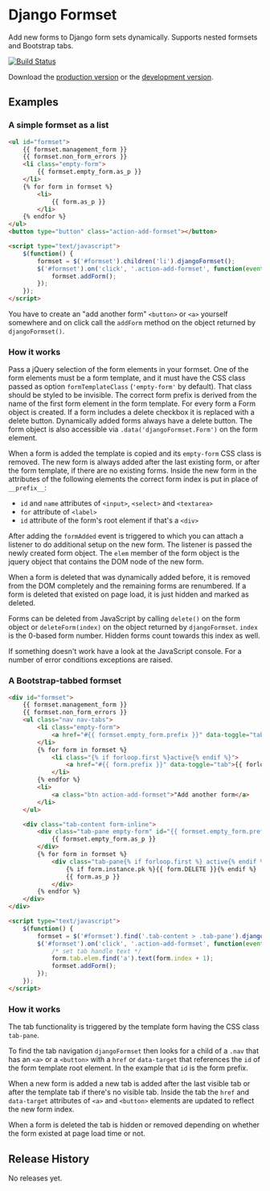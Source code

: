 # Django Formset

Add new forms to Django form sets dynamically. Supports nested formsets and Bootstrap tabs.

[![Build Status](https://travis-ci.org/mbertheau/jquery.django-formset.png?branch=master)](https://travis-ci.org/mbertheau/jquery.django-formset)

Download the [production version][min] or the [development version][max].

[min]: https://raw.github.com/mbertheau/jquery.django-formset/master/dist/django-formset.min.js
[max]: https://raw.github.com/mbertheau/jquery.django-formset/master/dist/django-formset.js

## Examples

### A simple formset as a list

```html
<ul id="formset">
    {{ formset.management_form }}
    {{ formset.non_form_errors }}
    <li class="empty-form">
        {{ formset.empty_form.as_p }}
    </li>
    {% for form in formset %}
        <li>
            {{ form.as_p }}
        </li>
    {% endfor %}
</ul>
<button type="button" class="action-add-formset"></button>

<script type="text/javascript">
    $(function() {
        formset = $('#formset').children('li').djangoFormset();
        $('#formset').on('click', '.action-add-formset', function(event) {
            formset.addForm();
        });
    });
</script>
```

You have to create an "add another form" `<button>` or `<a>` yourself somewhere and on click call
the `addForm` method on the object returned by `djangoFormset()`.

### How it works

Pass a jQuery selection of the form elements in your formset. One of the form elements must be a
form template, and it must have the CSS class passed as option `formTemplateClass` (`'empty-form'`
by default). That class should be styled to be invisible. The correct form prefix is derived from
the name of the first form element in the form template. For every form a Form object is created. If
a form includes a delete checkbox it is replaced with a delete button. Dynamically added forms
always have a delete button. The form object is also accessible via `.data('djangoFormset.Form')` on
the form element.

When a form is added the template is copied and its `empty-form` CSS class is removed. The new form
is always added after the last existing form, or after the form template, if there are no existing
forms. Inside the new form in the attributes of the following elements the correct form index is
put in place of `__prefix__`:

* `id` and `name` attributes of `<input>`, `<select>` and `<textarea>`
* `for` attribute of `<label>`
* `id` attribute of the form's root element if that's a `<div>`

After adding the `formAdded` event is triggered to which you can attach a listener to do additional
setup on the new form. The listener is passed the newly created form object. The `elem` member of
the form object is the jquery object that contains the DOM node of the new form.

When a form is deleted that was dynamically added before, it is removed from the DOM completely and
the remaining forms are renumbered. If a form is deleted that existed on page load, it is just
hidden and marked as deleted.

Forms can be deleted from JavaScript by calling `delete()` on the form object or `deleteForm(index)`
on the object returned by `djangoFormset`. `index` is the 0-based form number. Hidden forms count
towards this index as well.

If something doesn't work have a look at the JavaScript console. For a number of error conditions
exceptions are raised.

### A Bootstrap-tabbed formset

```html
<div id="formset">
    {{ formset.management_form }}
    {{ formset.non_form_errors }}
    <ul class="nav nav-tabs">
        <li class="empty-form">
            <a href="#{{ formset.empty_form.prefix }}" data-toggle="tab">New tab</a>
        </li>
        {% for form in formset %}
            <li class="{% if forloop.first %}active{% endif %}">
                <a href="#{{ form.prefix }}" data-toggle="tab">{{ forloop.counter }}</a>
            </li>
        {% endfor %}
        <li>
            <a class="btn action-add-formset">"Add another form</a>
        </li>
    </ul>

    <div class="tab-content form-inline">
        <div class="tab-pane empty-form" id="{{ formset.empty_form.prefix }}">
            {{ formset.empty_form.as_p }}
        </div>
        {% for form in formset %}
            <div class="tab-pane{% if forloop.first %} active{% endif %}" id="{{ form.prefix }}">
                {% if form.instance.pk %}{{ form.DELETE }}{% endif %}
                {{ form.as_p }}
            </div>
        {% endfor %}
    </div>
</div>

<script type="text/javascript">
    $(function() {
        formset = $('#formset').find('.tab-content > .tab-pane').djangoFormset();
        $('#formset').on('click', '.action-add-formset', function(event) {
            /* set tab handle text */
            form.tab.elem.find('a').text(form.index + 1);
            formset.addForm();
        });
    });
</script>
```

### How it works

The tab functionality is triggered by the template form having the CSS class `tab-pane`.

To find the tab navigation `djangoFormset` then looks for a child of a `.nav` that has an `<a>` or a
`<button>` with a `href` or `data-target` that references the `id` of the form template root
element.  In the example that `id` is the form prefix.

When a new form is added a new tab is added after the last visible tab or after the template tab if
there's no visible tab. Inside the tab the `href` and `data-target` attributes of `<a>` and
`<button>` elements are updated to reflect the new form index.

When a form is deleted the tab is hidden or removed depending on whether the form existed at page
load time or not.

## Release History

No releases yet.
